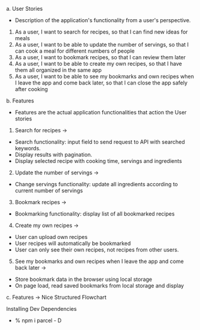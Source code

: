 a. User Stories

- Description of the application's functionality from a user's perspective.

1.  As a user, I want to search for recipes, so that I can find new ideas for meals
2.  As a user, I want to be able to update the number of servings, so that I can cook a meal for different numbers of people
3.  As a user, I want to bookmark recipes, so that I can review them later
4.  As a user, I want to be able to create my own recipes, so that I have them all organized in the same app
5.  As a user, I want to be able to see my bookmarks and own recipes when I leave the app and come back later, so that I can close the app safely after cooking

b. Features

- Features are the actual application functionalities that action the User stories

1. Search for recipes ->

- Search functionality: input field to send request to API with searched keywords.
- Display results with pagination.
- Display selected recipe with cooking time, servings and ingredients

2. Update the number of servings ->

- Change servings functionality: update all ingredients according to current number of servings

3. Bookmark recipes ->

- Bookmarking functionality: display list of all bookmarked recipes

4. Create my own recipes ->

- User can upload own recipes
- User recipes will automatically be bookmarked
- User can only see their own recipes, not recipes from other users.

5. See my bookmarks and own recipes when I leave the app and come back later ->

- Store bookmark data in the browser using local storage
- On page load, read saved bookmarks from local storage and display

c. Features -> Nice Structured Flowchart

Installing Dev Dependencies

- % npm i parcel - D
